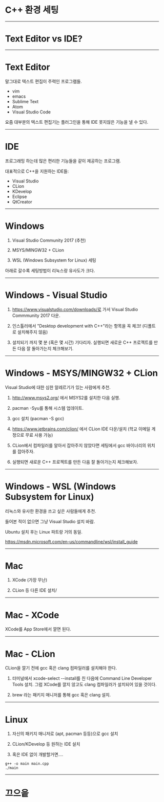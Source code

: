 # C++ 환경 세팅

---

# Text Editor vs IDE?

---

# Text Editor

말그대로 텍스트 편집이 주력인 프로그램들.

- vim
- emacs
- Sublime Text
- Atom
- Visual Studio Code

요즘 대부분의 텍스트 편집기는 플러그인을 통해 IDE 못지않은 기능을 낼 수 있다.

---

# IDE

프로그래밍 하는데 많은 편리한 기능들을 같이 제공하는 프로그램.

대표적으로 C++을 지원하는 IDE들:

- Visual Studio
- CLion
- KDevelop
- Eclipse
- QtCreator

---

# Windows

1. Visual Studio Community 2017 (추천)

2. MSYS/MINGW32 + CLion

3. WSL (Windows Subsystem for Linux) 세팅

아래로 갈수록 세팅방법이 리눅스랑 유사도가 크다.

---

# Windows - Visual Studio

1. https://www.visualstudio.com/downloads/로 가서 Visual Studio Commmunity 2017 다운.

2. 인스톨러에서 "Desktop development with C++"라는 항목을 꼭 체크! (디폴트로 설치해주지 않음)

3. 설치되기 까지 몇 분 (혹은 몇 시간) 기다리자. 실행되면 새로운 C++ 프로젝트를 만든 다음 잘 돌아가는지 체크해보기.

---

# Windows - MSYS/MINGW32 + CLion

Visual Studio에 대한 심한 알레르기가 있는 사람에게 추천.

1. http://www.msys2.org/ 에서 MSYS2를 설치한 다음 실행.

2. pacman -Syu를 통해 시스템 업데이트.

3. gcc 설치 (pacman -S gcc)

4. https://www.jetbrains.com/clion/ 에서 CLion IDE 다운/설치 (학교 이메일 계정으로 무료 사용 가능)

5. CLion에서 컴파일러를 알아서 잡아주지 않았다면 세팅에서 gcc 바이너리의 위치를 잡아주자.

6. 실행되면 새로운 C++ 프로젝트를 만든 다음 잘 돌아가는지 체크해보자.

---

# Windows - WSL (Windows Subsystem for Linux)

리눅스와 유사한 환경을 쓰고 싶은 사람들에게 추천.

들어본 적이 없으면 그냥 Visual Studio 설치 바람.

Ubuntu 설치 후는 Linux 파트랑 거의 동일.

https://msdn.microsoft.com/en-us/commandline/wsl/install_guide

---

# Mac

1. XCode (가장 무난)

2. CLion 등 다른 IDE 설치/

---

# Mac - XCode

XCode를 App Store에서 깔면 된다.

---

# Mac - CLion

CLion을 깔기 전에 gcc 혹은 clang 컴파일러를 설치해야 한다.

1. 터미널에서 xcode-select --install를 친 다음에 Command Line Developer Tools 설치. 그럼 XCode를 깔지 않고도 clang 컴파일러가 설치되어 있을 것이다.

2. brew 라는 패키지 매니저를 통해 gcc 혹은 clang 설치.

---

# Linux

1. 자신의 패키지 매니저로 (apt, pacman 등등)으로 gcc 설치

2. CLion/KDevelop 등 원하는 IDE 설치

3. 혹은 IDE 없이 개발할거면....
```
g++ -o main main.cpp
./main
```

--- 

# 끄으읕







